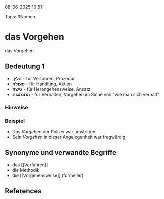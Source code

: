  
08-06-2025 10:51


Tags: #Nomen

# das Vorgehen

das Vorgehen

## Bedeutung 1

- **הליך**  - für Verfahren, Prozedur
- **פעולה** - für Handlung, Aktion
- **גישה**  - für Herangehensweise, Ansatz
- **התנהגות**  - für Verhalten, Vorgehen im Sinne von "wie man sich verhält"

### Hinweise


### Beispiel

- Das *Vorgehen* der Polizei war umstritten
- Sein *Vorgehen* in dieser Angelegenheit war fragwürdig

## Synonyme und verwandte Begriffe

- das [[Verfahren]]
- die Methodik
- die [[Vorgehensweise]] (formeller) 
## References
